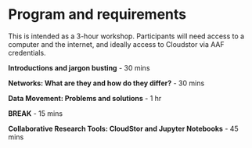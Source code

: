 # Program and requirements

This is intended as a 3-hour workshop. Participants will need access to a computer and the internet, and ideally access to Cloudstor via AAF credentials.
 
**Introductions and jargon busting** - 30 mins

**Networks: What are they and how do they differ?** - 30 mins

**Data Movement: Problems and solutions** - 1 hr

**BREAK** - 15 mins

**Collaborative Research Tools: CloudStor and Jupyter Notebooks** - 45 mins

